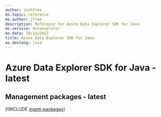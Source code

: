 ```yaml
---
author: joshfree
ms.topic: reference
ms.author: jfree
description: Reference for Azure Data Explorer SDK for Java
ms.service: dataexplorer
ms.data: 10/14/2022
title: Azure Data Explorer SDK for Java
ms.devlang: java
---
```

# Azure Data Explorer SDK for Java - latest

## Management packages - latest
[!INCLUDE [mgmt-packages](data-explorer-mgmt-index.md)]